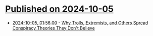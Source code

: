 # [Published on 2024-10-05](index.md)

* [2024-10-05, 01:56:00](https://soylentnews.org/article.pl?sid=24/10/04/1448214&from=rss) - [Why Trolls, Extremists, and Others Spread Conspiracy Theories They Don't Believe](https://soylentnews.org/article.pl?sid=24/10/04/1448214&from=rss)
